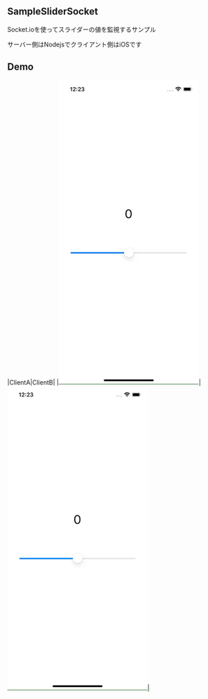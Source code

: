 ## SampleSliderSocket

Socket.ioを使ってスライダーの値を監視するサンプル

サーバー側はNodejsでクライアント側はiOSです

## Demo

|ClientA|ClientB|
|<img src="./clientA.gif" width=320px>|<img src="./clientB.gif" width=320px>|